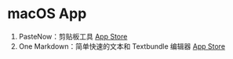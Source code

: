 #  macOS App

1. PasteNow：剪贴板工具 [App Store](https://apps.apple.com/cn/app/pastenow-%E5%89%AA%E8%B4%B4%E6%9D%BF%E5%B7%A5%E5%85%B7/id1552536109?mt=12)
2. One Markdown：简单快速的文本和 Textbundle 编辑器 [App Store](https://apps.apple.com/cn/app/one-markdown/id1507139439)
